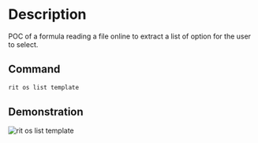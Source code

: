 # Description

POC of a formula reading a file online to extract a list of option for the user to select.

## Command

```bash
rit os list template
```

## Demonstration

![rit os list template](https://user-images.githubusercontent.com/22433243/129926715-459da217-aa7e-43d2-837b-b01b29603c66.png)
